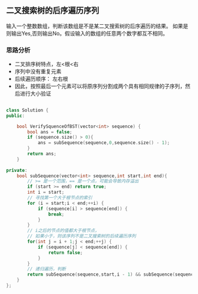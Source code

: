## 二叉搜索树的后序遍历序列
输入一个整数数组，判断该数组是不是某二叉搜索树的后序遍历的结果。
如果是则输出Yes,否则输出No。假设输入的数组的任意两个数字都互不相同。

### 思路分析
- 二叉排序树特点，左<根<右
- 序列中没有重复元素
- 后续遍历顺序： 左右根
- 因此，按照最后一个元素可以将原序列分割成两个具有相同规律的子序列，然后进行大小验证

```cpp
  
class Solution {
public:

    bool VerifySquenceOfBST(vector<int> sequence) {
        bool ans = false;
        if (sequence.size() > 0){
            ans = subSequence(sequence,0,sequence.size() - 1);
        }
        return ans;
    }
    
private:
    bool subSequence(vector<int> sequence,int start,int end){
        // >= 是一个范围，== 是一个点，可能会导致内存溢出
        if (start >= end) return true; 
        int i = start;
        // 寻找第一个大于根节点的索引
        for (i = start;i < end;++i) {
            if (sequence[i] > sequence[end]) {
                break;
            }
        }
        // i之后的节点的值都大于根节点，
        // 如果小于，则该序列不是二叉搜索树的后续遍历序列
        for(int j = i + 1;j < end;++j) {
            if (sequence[j] < sequence[end]) {
                return false;
            }
        }
        // 递归遍历，判断
        return subSequence(sequence,start,i - 1) && subSequence(sequence,i,end - 1);
    }
};
```